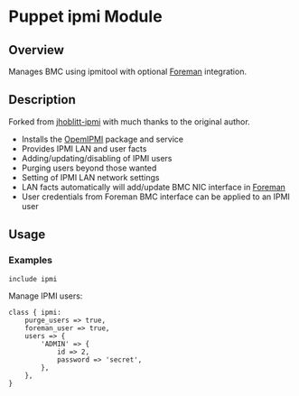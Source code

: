 Puppet ipmi Module
==================

Overview
--------

Manages BMC using ipmitool with optional [Foreman](https://theforeman.org/) integration. 

Description
-----------

Forked from [jhoblitt-ipmi](https://forge.puppet.com/jhoblitt/ipmi) with much thanks to the original author.  

- Installs the [OpemIPMI](http://openipmi.sourceforge.net/) package and service
- Provides IPMI LAN and user facts
- Adding/updating/disabling of IPMI users
- Purging users beyond those wanted
- Setting of IPMI LAN network settings
- LAN facts automatically will add/update BMC NIC interface in [Foreman](https://www.theforeman.org)
- User credentials from Foreman BMC interface can be applied to an IPMI user
    
Usage
-----

### Examples

```puppet 
include ipmi
```

Manage IPMI users:
```puppet
class { ipmi:
    purge_users => true,
    foreman_user => true,
    users => {
        'ADMIN' => {
            id => 2,
            password => 'secret',            
        }, 
    },    
}
```
